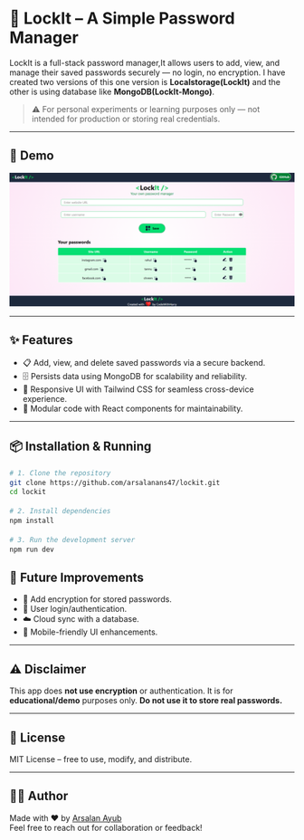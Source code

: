 # 🔐 LockIt – A Simple Password Manager
LockIt is a full-stack password manager,It allows users to add, view, and manage their saved passwords securely — no login, no encryption.
I have created two versions of this one version is **Localstorage(LockIt)** and the other is using database like **MongoDB(LockIt-Mongo)**.

> ⚠️ For personal experiments or learning purposes only — not intended for production or storing real credentials.

---

## 🚀 Demo

![App Screenshot](https://github.com/arsalanans47/password-manager/blob/9477c0871bb8978ef3ffc75179c9e4c53c1ca770/LockIt-mongo/Screenshot.png) <!-- Replace with actual screenshot or GIF later -->

---

## ✨ Features

- 📋 Add, view, and delete saved passwords via a secure backend.
- 🗄️ Persists data using MongoDB for scalability and reliability.
- 📱 Responsive UI with Tailwind CSS for seamless cross-device experience.
- 🧩 Modular code with React components for maintainability.
---

## 📦 Installation & Running

```bash
# 1. Clone the repository
git clone https://github.com/arsalanans47/lockit.git
cd lockit

# 2. Install dependencies
npm install

# 3. Run the development server
npm run dev
```

## 🧠 Future Improvements

-  🔐 Add encryption for stored passwords.
-  👤 User login/authentication.
-  ☁️ Cloud sync with a database.
-  📱 Mobile-friendly UI enhancements.

---

## ⚠️ Disclaimer

This app does **not use encryption** or authentication. It is for **educational/demo** purposes only. **Do not use it to store real passwords.**

---

## 📄 License

MIT License – free to use, modify, and distribute.

---

## 👨‍💻 Author

Made with ❤️ by [Arsalan Ayub](https://github.com/arsalanans47)  
Feel free to reach out for collaboration or feedback!

